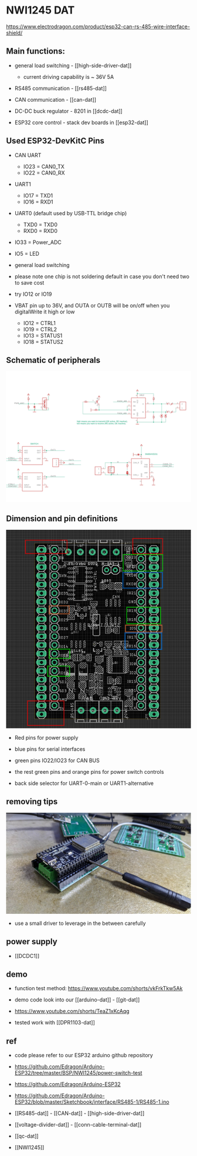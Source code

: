 
# NWI1245 DAT

https://www.electrodragon.com/product/esp32-can-rs-485-wire-interface-shield/

## Main functions:
- general load switching - [[high-side-driver-dat]]
  - current driving capability is ~ 36V 5A

- RS485 communication - [[rs485-dat]]
- CAN communication - [[can-dat]]
- DC-DC buck regulator - 8201 in [[dcdc-dat]]
- ESP32 core control - stack dev boards in [[esp32-dat]]

## Used ESP32-DevKitC Pins

- CAN UART
  - IO23 = CAN0_TX
  - IO22 = CAN0_RX

- UART1
  - IO17 = TXD1 
  - IO16 = RXD1

- UART0 (default used by USB-TTL bridge chip)
  - TXD0 = TXD0
  - RXD0 = RXD0 

- IO33 = Power_ADC
- IO5 = LED

- general load switching 
- please note one chip is not soldering default in case you don't need two to save cost
- try IO12 or IO19
- VBAT pin up to 36V, and OUTA or OUTB will be on/off when you digitalWrite it high or low
  - IO12 = CTRL1
  - IO19 = CTRL2 
  - IO13 = STATUS1
  - IO18 = STATUS2




## Schematic of peripherals

![](NWI1245-2112-28-2022.jpg)


## Dimension and pin definitions 

![](2024-04-22-16-38-16.png)

- Red pins for power supply 
- blue pins for serial interfaces
- green pins IO22/IO23 for CAN BUS
- the rest green pins and orange pins for power switch controls 

- back side selector for UART-0-main or UART1-alternative

## removing tips 

![](2024-01-13-11-00-30.png)

- use a small driver to leverage in the between carefully 

## power supply

- [[DCDC1]]


## demo 

- function test method: https://www.youtube.com/shorts/vkFrkTkw5Ak
- demo code look into our [[arduino-dat]] - [[git-dat]]

- https://www.youtube.com/shorts/TeaZ1xKcAqg

- tested work with [[DPR1103-dat]]




## ref
- code please refer to our ESP32 arduino github repository 
- https://github.com/Edragon/Arduino-ESP32/tree/master/BSP/NWI1245/power-switch-test
- https://github.com/Edragon/Arduino-ESP32
- https://github.com/Edragon/Arduino-ESP32/blob/master/Sketchbook/interface/RS485-1/RS485-1.ino


- [[RS485-dat]] - [[CAN-dat]] - [[high-side-driver-dat]]

- [[voltage-divider-dat]] - [[conn-cable-terminal-dat]]

- [[qc-dat]]

- [[NWI1245]]